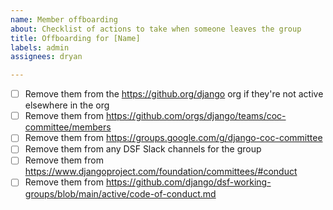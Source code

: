 ```yaml
---
name: Member offboarding
about: Checklist of actions to take when someone leaves the group
title: Offboarding for [Name]
labels: admin
assignees: dryan

---
```


- [ ] Remove them from the https://github.org/django org if they're not active elsewhere in the org
- [ ] Remove them from https://github.com/orgs/django/teams/coc-committee/members
- [ ] Remove them from https://groups.google.com/g/django-coc-committee
- [ ] Remove them from any DSF Slack channels for the group
- [ ] Remove them from https://www.djangoproject.com/foundation/committees/#conduct
- [ ] Remove them from https://github.com/django/dsf-working-groups/blob/main/active/code-of-conduct.md
